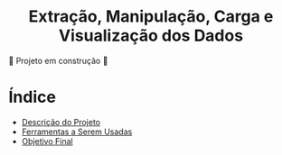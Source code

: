 <h1 align="center"> Extração, Manipulação, Carga e Visualização dos Dados </h1>

:construction: Projeto em construção :construction:

# Índice

* [Descrição do Projeto](#descrição)
* [Ferramentas a Serem Usadas](#ferramentas)
* [Objetivo Final](#objetivo)
